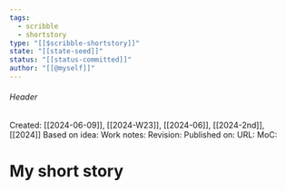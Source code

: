 ```yaml
---
tags:
  - scribble
  - shortstory
type: "[[$scribble-shortstory]]"
state: "[[state-seed]]"
status: "[[status-committed]]"
author: "[[@myself]]"
---
```

###### Header
Created: [[2024-06-09]], [[2024-W23]], [[2024-06]], [[2024-2nd]], [[2024]]
Based on idea: 
Work notes: 
Revision: 
Published on: 
URL:
MoC: 
# My short story
